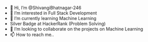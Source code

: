 - 👋 Hi, I’m @ShivangiBhatnagar-246
- 👀 I’m interested in Full Stack Development
- 🌱 I’m currently learning Machine Learning 
- Silver Badge at HackerRank (Problem Solving)
- 💞️ I’m looking to collaborate on the projects on Machine Learning
- 📫 How to reach me..

<!---
ShivangiBhatnagar-246/ShivangiBhatnagar-246 is a ✨ special ✨ repository because its `README.md` (this file) appears on your GitHub profile.
You can click the Preview link to take a look at your changes.
--->
